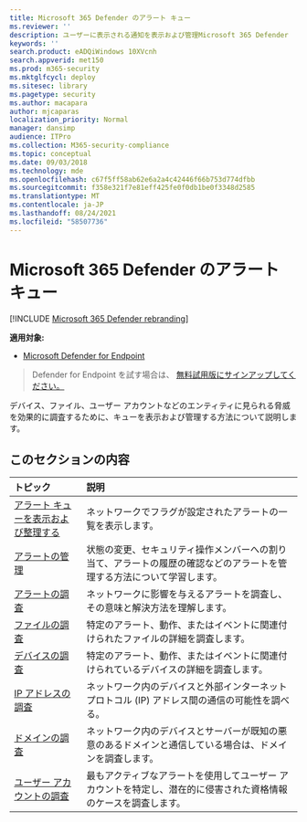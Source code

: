 ```yaml
---
title: Microsoft 365 Defender のアラート キュー
ms.reviewer: ''
description: ユーザーに表示される通知を表示および管理Microsoft 365 Defender
keywords: ''
search.product: eADQiWindows 10XVcnh
search.appverid: met150
ms.prod: m365-security
ms.mktglfcycl: deploy
ms.sitesec: library
ms.pagetype: security
ms.author: macapara
author: mjcaparas
localization_priority: Normal
manager: dansimp
audience: ITPro
ms.collection: M365-security-compliance
ms.topic: conceptual
ms.date: 09/03/2018
ms.technology: mde
ms.openlocfilehash: c67f5ff58ab62e6a2a4c42446f66b753d774dfbb
ms.sourcegitcommit: f358e321f7e81eff425fe0f0db1be0f3348d2585
ms.translationtype: MT
ms.contentlocale: ja-JP
ms.lasthandoff: 08/24/2021
ms.locfileid: "58507736"
---
```

# <a name="alerts-queue-in-microsoft-365-defender"></a>Microsoft 365 Defender のアラート キュー

[!INCLUDE [Microsoft 365 Defender rebranding](../../includes/microsoft-defender.md)]

**適用対象:**
- [Microsoft Defender for Endpoint](https://go.microsoft.com/fwlink/p/?linkid=2154037)

> Defender for Endpoint を試す場合は、 [無料試用版にサインアップしてください。](https://signup.microsoft.com/create-account/signup?products=7f379fee-c4f9-4278-b0a1-e4c8c2fcdf7e&ru=https://aka.ms/MDEp2OpenTrial?ocid=docs-wdatp-exposedapis-abovefoldlink)

デバイス、ファイル、ユーザー アカウントなどのエンティティに見られる脅威を効果的に調査するために、キューを表示および管理する方法について説明します。

## <a name="in-this-section"></a>このセクションの内容

トピック|説明
:---|:---
[アラート キューを表示および整理する](alerts-queue.md)|ネットワークでフラグが設定されたアラートの一覧を表示します。
[アラートの管理](manage-alerts.md)|状態の変更、セキュリティ操作メンバーへの割り当て、アラートの履歴の確認などのアラートを管理する方法について学習します。
[アラートの調査](investigate-alerts.md)|ネットワークに影響を与えるアラートを調査し、その意味と解決方法を理解します。
[ファイルの調査](investigate-files.md)|特定のアラート、動作、またはイベントに関連付けられたファイルの詳細を調査します。
[デバイスの調査](investigate-machines.md)|特定のアラート、動作、またはイベントに関連付けられているデバイスの詳細を調査します。
[IP アドレスの調査](investigate-ip.md)|ネットワーク内のデバイスと外部インターネット プロトコル (IP) アドレス間の通信の可能性を調べる。
[ドメインの調査](investigate-domain.md)|ネットワーク内のデバイスとサーバーが既知の悪意のあるドメインと通信している場合は、ドメインを調査します。
[ユーザー アカウントの調査](investigate-user.md)|最もアクティブなアラートを使用してユーザー アカウントを特定し、潜在的に侵害された資格情報のケースを調査します。
